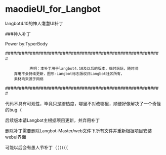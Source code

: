 # maodieUI_for_Langbot
langbot4.10的神人耄耋UI补丁

###神人补丁

Power by:TyperBody


#########################################################

               声明：本补丁用于langbot4.10及以后的版本，临时玩玩，随时间
        弃用不会持续更新，图形-Langbot标志版权归Langbot社区所有，
        素材均来源于网络

#########################################################

代码不具有可观性，毕竟只是蹭热度，哪里不对改哪里，顺便好像解决了一个奇怪的bug（

后续版本请Langbot主根据项目更新，并弃用补丁

删除补丁需要删除Langbot-Master/web文件下所有文件并重新根据项目安装
webui界面












































































可能以后会有愚人节补丁（（（（（（

